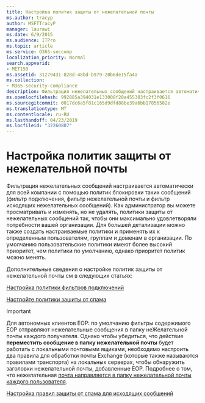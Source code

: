 ```yaml
---
title: Настройка политик защиты от нежелательной почты
ms.author: tracyp
author: MSFTTracyP
manager: laurawi
ms.date: 6/9/2015
ms.audience: ITPro
ms.topic: article
ms.service: O365-seccomp
localization_priority: Normal
search.appverid:
- MET150
ms.assetid: 31279431-828d-48bd-b979-20b6de15fa4a
ms.collection:
- M365-security-compliance
description: Фильтрация нежелательных сообщений настраивается автоматически для всей компании с помощью политик блокировки таких сообщений (фильтр подключения, фильтр нежелательной почты и фильтр исходящих нежелательных сообщений). Как администратор вы можете просматривать и изменять, но не удалять, политики защиты от нежелательных сообщений так, чтобы они максимально удовлетворяли потребности вашей организации. Для большей детализации можно также создать настраиваемые политики и применять их к определенным пользователям, группам и доменам в организации. По умолчанию пользовательские политики имеют более высокий приоритет, чем политики по умолчанию, однако приоритет политик можно менять.
ms.openlocfilehash: 992885a394031e133008f28a455383fc2f3f0616
ms.sourcegitcommit: 0017dc6a5f81c165d9dfd88be39a6bb17856582e
ms.translationtype: MT
ms.contentlocale: ru-RU
ms.lasthandoff: 04/23/2019
ms.locfileid: "32260807"
---
```

# <a name="configure-the-anti-spam-policies"></a>Настройка политик защиты от нежелательной почты

Фильтрация нежелательных сообщений настраивается автоматически для всей компании с помощью политик блокировки таких сообщений (фильтр подключения, фильтр нежелательной почты и фильтр исходящих нежелательных сообщений). Как администратор вы можете просматривать и изменять, но не удалять, политики защиты от нежелательных сообщений так, чтобы они максимально удовлетворяли потребности вашей организации. Для большей детализации можно также создать настраиваемые политики и применять их к определенным пользователям, группам и доменам в организации. По умолчанию пользовательские политики имеют более высокий приоритет, чем политики по умолчанию, однако приоритет политик можно менять. 
  
Дополнительные сведения о настройке политик защиты от нежелательной почты см в следующих статьях:
  
[Настройка политики фильтров подключений](configure-the-connection-filter-policy.md)
  
[Настройте политики защиты от спама](configure-your-spam-filter-policies.md)
  
> [!IMPORTANT]
> Для автономных клиентов EOP: по умолчанию фильтры содержимого EOP отправляют нежелательные сообщения в папку неЖелательной почты каждого получателя. Однако чтобы убедиться, что действие **переместить сообщение в папку нежелательной почты** будет работать с локальными почтовыми ящиками, необходимо настроить два правила для обработки почты Exchange (которые также называются правилами транспорта) на локальных серверах, чтобы обнаружить заголовки нежелательной почты, добавленные EOP. Подробнее о том, что нежелательная [почта направляется в папку нежелательной почты каждого пользователя](ensure-that-spam-is-routed-to-each-user-s-junk-email-folder.md). 
  
[Настройка правил защиты от спама для исходящих сообщений](configure-the-outbound-spam-policy.md)
  

